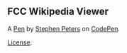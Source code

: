FCC Wikipedia Viewer
--------------------


A [Pen](https://codepen.io/stephepush/pen/mWJGbg) by [Stephen Peters](https://codepen.io/stephepush) on [CodePen](https://codepen.io).

[License](https://codepen.io/stephepush/pen/mWJGbg/license).